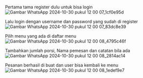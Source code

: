 Pertama tama register dulu untuk bisa login
![Gambar WhatsApp 2024-10-30 pukul 12 00 07_1cf0e95d](https://github.com/user-attachments/assets/6c3ce5f4-c433-45cb-b155-9b959b33a5d7)

Lalu login dengan username dan password yang sudah di register
![Gambar WhatsApp 2024-10-30 pukul 12 00 07_83dc8e39](https://github.com/user-attachments/assets/1ef0d16f-c200-4851-b13a-a5f3ee559e2d)


Pilih menu yang ada di daftar menu
![Gambar WhatsApp 2024-10-30 pukul 12 00 08_4795c46f](https://github.com/user-attachments/assets/51dcd87e-b09e-464c-a04a-0612e9321727)

Tambahkan jumlah porsi, Nama pemesan dan catatan bila ada
![Gambar WhatsApp 2024-10-30 pukul 12 00 08_2814ac14](https://github.com/user-attachments/assets/20d7b09c-7014-4545-840c-7f05fc15dc9a)

Pesanan berhasil di buat dan user bisa kembali ke menu
![Gambar WhatsApp 2024-10-30 pukul 12 00 08_1edef9e7](https://github.com/user-attachments/assets/3878f4c6-a7c0-4c21-9752-91b54b1aee6d)
